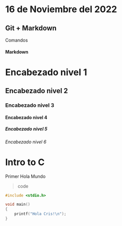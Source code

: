 # 16 de Noviembre del 2022
## Git + Markdown

Comandos

#### **Markdown**

# Encabezado nivel 1

## Encabezado nivel 2


### Encabezado nivel 3

#### Encabezado nivel 4

##### Encabezado nivel 5

###### Encabezado nivel 6

# Intro to C
Primer Hola Mundo

> code
```c
#include <stdio.h>

void main()
{
    printf("Hola Cris!\n");
}
```
